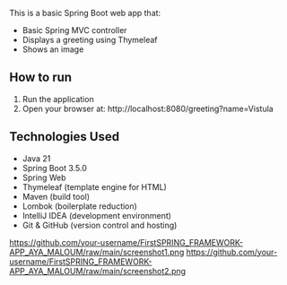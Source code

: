 This is a basic Spring Boot web app that:
- Basic Spring MVC controller
- Displays a greeting using Thymeleaf
- Shows an image

## How to run
1. Run the application
2. Open your browser at:  http://localhost:8080/greeting?name=Vistula


## Technologies Used
- Java 21
- Spring Boot 3.5.0
- Spring Web
- Thymeleaf (template engine for HTML)
- Maven (build tool)
- Lombok (boilerplate reduction)
- IntelliJ IDEA (development environment)
- Git & GitHub (version control and hosting)

https://github.com/your-username/FirstSPRING_FRAMEWORK-APP_AYA_MALOUM/raw/main/screenshot1.png
https://github.com/your-username/FirstSPRING_FRAMEWORK-APP_AYA_MALOUM/raw/main/screenshot2.png
